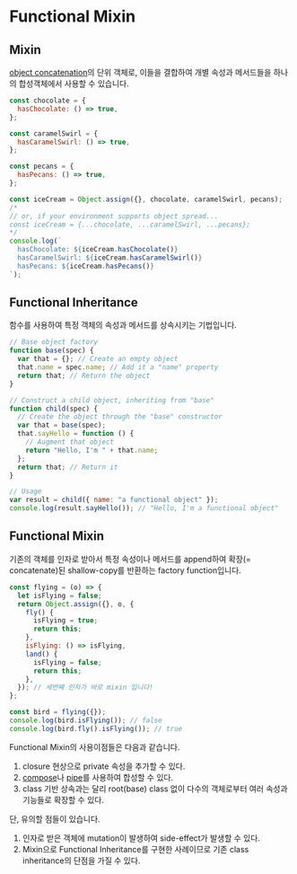 # Functional Mixin

## Mixin

[object concatenation](object_composition.md#concatenation)의 단위 객체로, 이들을 결합하여 개별 속성과 메서드들을 하나의 합성객체에서 사용할 수 있습니다.

```js
const chocolate = {
  hasChocolate: () => true,
};

const caramelSwirl = {
  hasCaramelSwirl: () => true,
};

const pecans = {
  hasPecans: () => true,
};
```

```js
const iceCream = Object.assign({}, chocolate, caramelSwirl, pecans);
/*
// or, if your environment supports object spread...
const iceCream = {...chocolate, ...caramelSwirl, ...pecans};
*/
console.log(`
  hasChocolate: ${iceCream.hasChocolate()}
  hasCaramelSwirl: ${iceCream.hasCaramelSwirl()}
  hasPecans: ${iceCream.hasPecans()}
`);
```

## Functional Inheritance

함수를 사용하여 특정 객체의 속성과 메서드를 상속시키는 기법입니다.

```js
// Base object factory
function base(spec) {
  var that = {}; // Create an empty object
  that.name = spec.name; // Add it a "name" property
  return that; // Return the object
}

// Construct a child object, inheriting from "base"
function child(spec) {
  // Create the object through the "base" constructor
  var that = base(spec);
  that.sayHello = function () {
    // Augment that object
    return "Hello, I'm " + that.name;
  };
  return that; // Return it
}
```

```js
// Usage
var result = child({ name: "a functional object" });
console.log(result.sayHello()); // "Hello, I'm a functional object"
```

## Functional Mixin

기존의 객체를 인자로 받아서 특정 속성이나 메서드를 append하여 확장(= concatenate)된 shallow-copy를 반환하는 factory function입니다.

```js
const flying = (o) => {
  let isFlying = false;
  return Object.assign({}, o, {
    fly() {
      isFlying = true;
      return this;
    },
    isFlying: () => isFlying,
    land() {
      isFlying = false;
      return this;
    },
  }); // 세번째 인자가 바로 mixin 입니다!
};
```

```js
const bird = flying({});
console.log(bird.isFlying()); // false
console.log(bird.fly().isFlying()); // true
```

Functional Mixin의 사용이점들은 다음과 같습니다.

1. closure 현상으로 private 속성을 추가할 수 있다.
2. [compose](./curry_function.md#compose)나 [pipe](./curry_function.md#pipe)를 사용하여 합성할 수 있다.
3. class 기반 상속과는 달리 root(base) class 없이 다수의 객체로부터 여러 속성과 기능들로 확장할 수 있다.

단, 유의할 점들이 있습니다.

1. 인자로 받은 객체에 mutation이 발생하여 side-effect가 발생할 수 있다.
2. Mixin으로 Functional Inheritance를 구현한 사례이므로 기존 class inheritance의 단점을 가질 수 있다.
